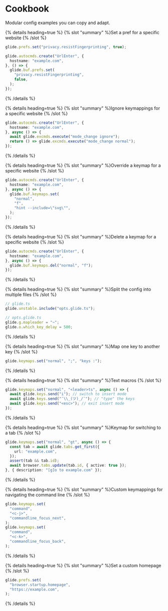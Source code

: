# Cookbook

Modular config examples you can copy and adapt.

{% details heading=true %} {% slot "summary" %}Set a pref for a specific website
{% /slot %}

```typescript
glide.prefs.set("privacy.resistFingerprinting", true);

glide.autocmds.create("UrlEnter", {
  hostname: "example.com",
}, () => {
  glide.buf.prefs.set(
    "privacy.resistFingerprinting",
    false,
  );
});
```

{% /details %}

{% details heading=true %} {% slot "summary" %}Ignore keymappings for a specific website
{% /slot %}

```typescript
glide.autocmds.create("UrlEnter", {
  hostname: "example.com",
}, async () => {
  await glide.excmds.execute("mode_change ignore");
  return () => glide.excmds.execute("mode_change normal");
});
```

{% /details %}

{% details heading=true %} {% slot "summary" %}Override a keymap for a specific website
{% /slot %}

```typescript
glide.autocmds.create("UrlEnter", {
  hostname: "example.com",
}, async () => {
  glide.buf.keymaps.set(
    "normal",
    "f",
    "hint --include=\"svg\"",
  );
});
```

{% /details %}

{% details heading=true %} {% slot "summary" %}Delete a keymap for a specific website
{% /slot %}

```typescript
glide.autocmds.create("UrlEnter", {
  hostname: "example.com",
}, async () => {
  glide.buf.keymaps.del("normal", "f");
});
```

{% /details %}

{% details heading=true %} {% slot "summary" %}Split the config into multiple files
{% /slot %}

```typescript
// glide.ts
glide.unstable.include("opts.glide.ts");

// opts.glide.ts
glide.g.mapleader = "~";
glide.o.which_key_delay = 500;
```

{% /details %}

{% details heading=true %} {% slot "summary" %}Map one key to another key
{% /slot %}

```typescript
glide.keymaps.set("normal", ";", "keys :");
```

{% /details %}

{% details heading=true %} {% slot "summary" %}Text macros
{% /slot %}

```typescript
glide.keymaps.set("normal", "<leader>ts", async () => {
  await glide.keys.send("i"); // switch to insert mode
  await glide.keys.send("¯\\_(ツ)_/¯"); // "type" the keys
  await glide.keys.send("<esc>"); // exit insert mode
});
```

{% /details %}

{% details heading=true %} {% slot "summary" %}Keymap for switching to a tab
{% /slot %}

```typescript
glide.keymaps.set("normal", "gt", async () => {
  const tab = await glide.tabs.get_first({
    url: "example.com",
  });
  assert(tab && tab.id);
  await browser.tabs.update(tab.id, { active: true });
}, { description: "[g]o to example.com" });
```

{% /details %}

{% details heading=true %} {% slot "summary" %}Custom keymappings for navigating the command line
{% /slot %}

```typescript
glide.keymaps.set(
  "command",
  "<c-j>",
  "commandline_focus_next",
);
glide.keymaps.set(
  "command",
  "<c-k>",
  "commandline_focus_back",
);
```

{% /details %}

{% details heading=true %} {% slot "summary" %}Set a custom homepage
{% /slot %}

```typescript
glide.prefs.set(
  "browser.startup.homepage",
  "https://example.com",
);
```

{% /details %}
